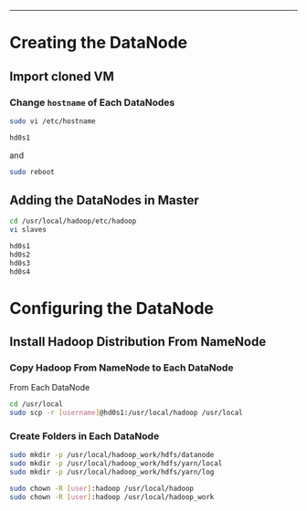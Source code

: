 

---
# Creating the DataNode

## Import cloned VM

### Change ```hostname``` of Each DataNodes

```sh
sudo vi /etc/hostname

hd0s1
```
and 
```sh
sudo reboot
```

## Adding the DataNodes in Master

```sh
cd /usr/local/hadoop/etc/hadoop
vi slaves
```

```sh
hd0s1
hd0s2
hd0s3
hd0s4
```

# Configuring the DataNode

## Install Hadoop Distribution From NameNode

### Copy Hadoop From NameNode to Each DataNode

From Each DataNode

```sh
cd /usr/local
sudo scp -r [username]@hd0s1:/usr/local/hadoop /usr/local
```

### Create Folders in Each DataNode
```sh
sudo mkdir -p /usr/local/hadoop_work/hdfs/datanode
sudo mkdir -p /usr/local/hadoop_work/hdfs/yarn/local
sudo mkdir -p /usr/local/hadoop_work/hdfs/yarn/log

sudo chown -R [user]:hadoop /usr/local/hadoop
sudo chown -R [user]:hadoop /usr/local/hadoop_work
```
